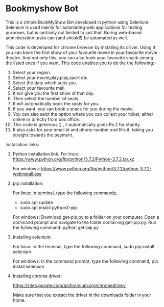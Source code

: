 # Bookmyshow Bot
This is a simple BookMyShow Bot developed in python using Selenium. 
Selenium is used mainly for automating web applications for testing purposes, but is certainly not limited to just that. Boring web-based administration tasks can (and should!) be automated as well.

This code is developed for chrome browser by installing its driver. Using it you can book the first show of your favourite movie in your favourite movie theatre. And not only this, you can also book your favourite snack among the listed ones if you want. 
This code enables you to do the the following:-
1) Select your region.
2) Select your movie,play,play,sport etc.
3) Select the date which suits you.
4) Select your favourite mall.
5) It will give you the first show of that day.
6) Then select the number of seats.
7) It will automatically book the seats for you.
8) If you want, you can book a snack for you during the movie.
9) You can also selct the option where you can collect your ticket, either online or directly from box office.
10) This code is generous :) , it automatically gives Rs.2 for charity. 
11) It also asks for your email id and phone number and fills it, taking you straight towards the payment.

Installation links:

1) Python installation link: 
   For linux:
      https://www.python.org/ftp/python/3.7.2/Python-3.7.2.tar.xz
   
   For windows:
      https://www.python.org/ftp/python/3.7.2/python-3.7.2-webinstall.exe

2) pip installation:

   For linux:
      In terminal, type the following commands,
      * sudo apt update
      * sudo apt install python3-pip
   
   For windows:
      Download get-pip.py to a folder on your computer.
      Open a command prompt and navigate to the folder containing get-pip.py.
      Run the following command:
      python get-pip.py

3) Installing selenium:

   For linux:
      In the terminal, type the following command,
      sudo pip install selenium
   
   For windows:
      In the command prompt, type the following command,
      pip install selenium

4) Installing chrome driver:

   https://sites.google.com/a/chromium.org/chromedriver/
   
   Make sure that you extract the driver in the downloads folder in your home.
